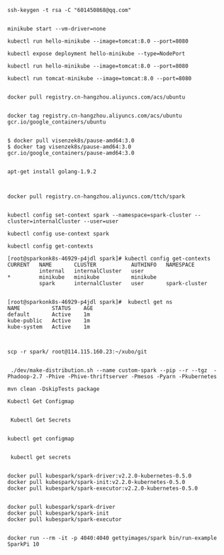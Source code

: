 	
	
	ssh-keygen -t rsa -C "601450868@qq.com"
	
	
	minikube start --vm-driver=none
	
	kubectl run hello-minikube --image=tomcat:8.0 --port=8080
	
	kubectl expose deployment hello-minikube --type=NodePort
	
	kubectl run hello-minikube --image=tomcat:8.0 --port=8080
	
	kubectl run tomcat-minikube --image=tomcat:8.0 --port=8080
	
	
	docker pull registry.cn-hangzhou.aliyuncs.com/acs/ubuntu
	
	
	docker tag registry.cn-hangzhou.aliyuncs.com/acs/ubuntu gcr.io/google_containers/ubuntu
	
	
	$ docker pull visenzek8s/pause-amd64:3.0
	$ docker tag visenzek8s/pause-amd64:3.0 gcr.io/google_containers/pause-amd64:3.0
	
	
	apt-get install golang-1.9.2
	
	
	
	docker pull registry.cn-hangzhou.aliyuncs.com/ttch/spark


	kubectl config set-context spark --namespace=spark-cluster --cluster=internalCluster --user=user

	kubectl config use-context spark

 	kubectl config get-contexts

	[root@sparkonk8s-46929-p4jdl spark]# kubectl config get-contexts
	CURRENT   NAME       CLUSTER           AUTHINFO   NAMESPACE
	          internal   internalCluster   user
	*         minikube   minikube          minikube
	          spark      internalCluster   user       spark-cluster
	
	
	[root@sparkonk8s-46929-p4jdl spark]#  kubectl get ns
	NAME          STATUS    AGE
	default       Active    1m
	kube-public   Active    1m
	kube-system   Active    1m



	scp -r spark/ root@114.115.160.23:~/xubo/git
	
	
	 ./dev/make-distribution.sh --name custom-spark --pip --r --tgz  -Phadoop-2.7 -Phive -Phive-thriftserver -Pmesos -Pyarn -Pkubernetes
	
	mvn clean -DskipTests package
	
	Kubectl Get Configmap
	
	
	 Kubectl Get Secrets
	
	
	kubectl get configmap
	
	
	 kubectl get secrets
	
	
	docker pull kubespark/spark-driver:v2.2.0-kubernetes-0.5.0
	docker pull kubespark/spark-init:v2.2.0-kubernetes-0.5.0
	docker pull kubespark/spark-executor:v2.2.0-kubernetes-0.5.0
	

	docker pull kubespark/spark-driver
	docker pull kubespark/spark-init
	docker pull kubespark/spark-executor
	

	docker run --rm -it -p 4040:4040 gettyimages/spark bin/run-example SparkPi 10


	
